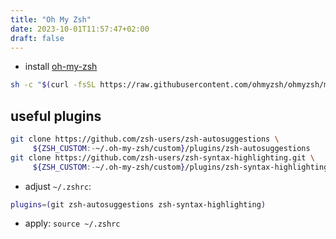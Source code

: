```yaml
---
title: "Oh My Zsh"
date: 2023-10-01T11:57:47+02:00
draft: false
---
```


- install [oh-my-zsh](https://ohmyz.sh)
```bash
sh -c "$(curl -fsSL https://raw.githubusercontent.com/ohmyzsh/ohmyzsh/master/tools/install.sh)"
```

## useful plugins

```bash
git clone https://github.com/zsh-users/zsh-autosuggestions \
     ${ZSH_CUSTOM:-~/.oh-my-zsh/custom}/plugins/zsh-autosuggestions
git clone https://github.com/zsh-users/zsh-syntax-highlighting.git \
     ${ZSH_CUSTOM:-~/.oh-my-zsh/custom}/plugins/zsh-syntax-highlighting
```

- adjust `~/.zshrc`:
```bash
plugins=(git zsh-autosuggestions zsh-syntax-highlighting)
```
- apply: `source ~/.zshrc`
